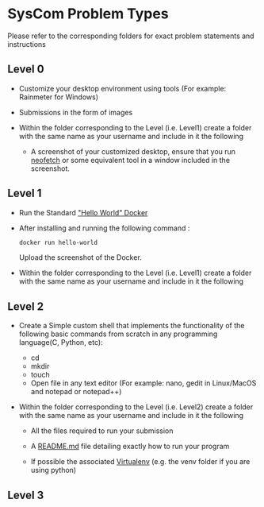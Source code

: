 # SysCom Problem Types
Please refer to the corresponding folders for exact problem statements and instructions

## Level 0
- Customize your desktop environment using tools (For example: Rainmeter for Windows)
  
- Submissions in the form of images
  
- Within the folder corresponding to the Level (i.e. Level1) create a folder with the same name as your username and include in it the following
  + A screenshot of your customized desktop, ensure that you run [neofetch](https://github.com/dylanaraps/neofetch) or some equivalent tool in a window included in the screenshot.

## Level 1
- Run the Standard ["Hello World" Docker](https://www.geeksforgeeks.org/docker-hello-world/)
- After installing and running the following command :
  
     ```bash
   docker run hello-world
   ```
  Upload the screenshot of the Docker.
- Within the folder corresponding to the Level (i.e. Level1) create a folder with the same name as your username and include in it the following

## Level 2
- Create a Simple custom shell that implements the functionality of the following basic commands from scratch in any programming language(C, Python, etc):
  + cd
  + mkdir
  + touch
  + Open file in any text editor (For example: nano, gedit in Linux/MacOS and notepad or notepad++)

- Within the folder corresponding to the Level (i.e. Level2) create a folder with the same name as your username and include in it the following
  + All the files required to run your submission
    
  + A [README.md](https://docs.github.com/en/get-started/writing-on-github/getting-started-with-writing-and-formatting-on-github/quickstart-for-writing-on-github) file detailing exactly how to run your program
    
  + If possible the associated [Virtualenv](https://docs.python.org/3/library/venv.html) (e.g. the venv folder if you are using python)

## Level 3
